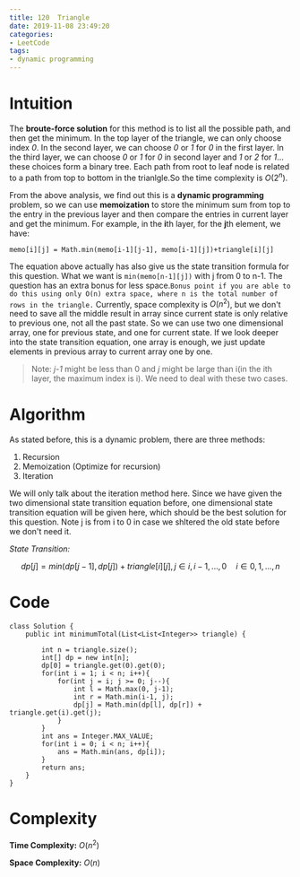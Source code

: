 ```yaml
---
title: 120  Triangle
date: 2019-11-08 23:49:20
categories:
- LeetCode
tags:
- dynamic programming
---
```

# Intuition
The **broute-force solution** for this method is to list all the possible path, and then get the minimum.
In the top layer of the triangle, we can only choose index *0*. In the second layer, we can choose *0* or *1* for *0* in the first layer. In the third layer, we can choose *0* or *1* for *0* in second layer and *1* or *2* for *1*... these choices form a binary tree. Each path from root to leaf node is related to a path from top to bottom in the trianlgle.So the time complexity is $O(2^n)$.

From the above analysis, we find out this is a **dynamic programming** problem, so we can use **memoization** to store the minimum sum from top to the entry in the previous layer and then compare the entries in current layer and get the minimum. For example, in the **i**th layer, for the **j**th element, we have:
```
memo[i][j] = Math.min(memo[i-1][j-1], memo[i-1][j])+triangle[i][j]
```
The equation above actually has also give us the state transition formula for this question. What we want is `min(memo[n-1][j])` with j from 0 to n-1. The question has an extra bonus for less space.`Bonus point if you are able to do this using only O(n) extra space, where n is the total number of rows in the triangle.` Currently, space complexity is $O(n^2)$, but we don't need to save all the middle result in array since current state is only relative to previous one, not all the past state. So we can use two one dimensional array, one for previous state, and one for current state. If we look deeper into the state transition equation, one array is enough, we just update elements in previous array to current array one by one.

> Note: *j-1* might be less than 0 and *j* might be large than i(in the ith layer, the maximum index is i). We need to deal with these two cases.

# Algorithm
As stated before, this is a dynamic problem, there are three methods:
1. Recursion
2. Memoization (Optimize for recursion)
3. Iteration

We will only talk  about the iteration method here. Since we have given the two dimensional state  transition equation before, one dimensional state transition equation will be given here, which should be the best solution for this question. Note j is from i to 0 in case we shltered the old state before we don't need it.

*State Transition:* 

$$
dp[j] = min(dp[j-1],dp[j])+triangle[i][j], j\in{i, i-1, ..., 0} \quad i\in0,1,...,n
$$

# Code 
```
class Solution {
    public int minimumTotal(List<List<Integer>> triangle) {

        int n = triangle.size();
        int[] dp = new int[n];
        dp[0] = triangle.get(0).get(0);
        for(int i = 1; i < n; i++){
            for(int j = i; j >= 0; j--){
                int l = Math.max(0, j-1);
                int r = Math.min(i-1, j);
                dp[j] = Math.min(dp[l], dp[r]) + triangle.get(i).get(j);
            }
        }
        int ans = Integer.MAX_VALUE;
        for(int i = 0; i < n; i++){
            ans = Math.min(ans, dp[i]);
        }
        return ans;
    }
}
```
# Complexity
**Time Complexity:** $O(n^2)$

**Space Complexity:** $O(n)$

